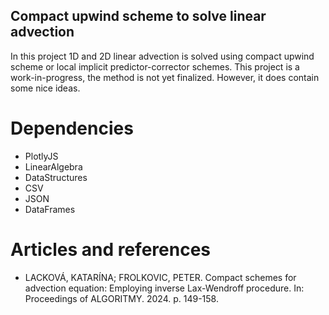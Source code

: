 ## Compact upwind scheme to solve linear advection

In this project 1D and 2D linear advection is solved using compact upwind scheme or local implicit predictor-corrector schemes. This project is a work-in-progress, the method is not yet finalized. However, it does contain some nice ideas.

# Dependencies
- PlotlyJS
- LinearAlgebra
- DataStructures
- CSV
- JSON
- DataFrames

# Articles and references
- LACKOVÁ, KATARÍNA; FROLKOVIC, PETER. Compact schemes for advection equation: Employing inverse Lax-Wendroff procedure. In: Proceedings of ALGORITMY. 2024. p. 149-158.